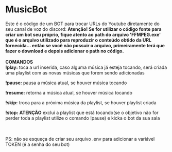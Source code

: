 # MusicBot
Este é o código de um BOT para trocar URLs do Youtube diretamente do seu canal de voz do discord:
**Atenção! Se for utilizar o código fonte para criar um bot seu próprio, fique atento ao path do arquivo 'FFMPEG.exe' que é o arquivo utilizado para reproduzir o conteúdo obtido da URL fornecida... então se você não possuir o arquivo, primeiramente terá que fazer o download e depois adicionar o path no código.**
<br>
<br>
**COMANDOS**
<br>
**!play:** toca a url inserida, caso alguma música já esteja tocando, será criada uma playlist com as novas músicas que forem sendo adicionadas

**!pause:** pausa a música atual, se houver música tocando

**!resume:** retorna a música atual, se houver música tocando

**!skip:** troca para a próxima música da playlist, se houver playlist criada

**!stop:** **ATENÇÃO** exclui a playlist que está tocando(se o objetivo não for perder toda a playlist utilize o comando !pause) e kicka o bot da sua sala

<br><br>
PS: não se esqueça de criar seu arquivo .env para adicionar a variável TOKEN (é a senha do seu bot)
